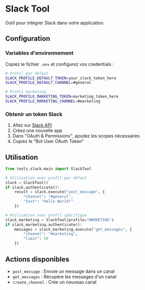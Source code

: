 # Slack Tool

Outil pour intégrer Slack dans votre application.

## Configuration

### Variables d'environnement

Copiez le fichier `.env` et configurez vos credentials :

```bash
# Profil par défaut
SLACK_PROFILE_DEFAULT_TOKEN=your_slack_token_here
SLACK_PROFILE_DEFAULT_CHANNEL=#general

# Profil marketing
SLACK_PROFILE_MARKETING_TOKEN=marketing_token_here
SLACK_PROFILE_MARKETING_CHANNEL=#marketing
```

### Obtenir un token Slack

1. Allez sur [Slack API](https://api.slack.com/apps)
2. Créez une nouvelle app
3. Dans "OAuth & Permissions", ajoutez les scopes nécessaires
4. Copiez le "Bot User OAuth Token"

## Utilisation

```python
from tools.slack.main import SlackTool

# Utilisation avec profil par défaut
slack = SlackTool()
if slack.authenticate():
    result = slack.execute("post_message", {
        "channel": "#general",
        "text": "Hello World!"
    })

# Utilisation avec profil spécifique
slack_marketing = SlackTool(profile="MARKETING")
if slack_marketing.authenticate():
    messages = slack_marketing.execute("get_messages", {
        "channel": "#marketing",
        "limit": 50
    })
```

## Actions disponibles

- `post_message` : Envoie un message dans un canal
- `get_messages` : Récupère les messages d'un canal
- `create_channel` : Crée un nouveau canal